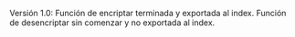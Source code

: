 Versión 1.0:
Función de encriptar terminada y exportada al index.
Función de desencriptar sin comenzar y no exportada al index.
